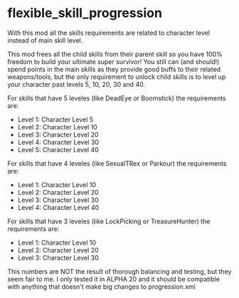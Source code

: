 # flexible_skill_progression
With this mod all the skills requirements are related to character level instead of main skill level.

This mod frees all the child skills from their parent skill so you have 100% freedom to build your ultimate super survivor!
You still can (and should!) spend points in the main skills as they provide good buffs to their related weapons/tools, but the only requirement to unlock child skills is to level up your character past levels 5, 10, 20, 30 and 40.

For skills that have 5 leveles (like DeadEye or Boomstick) the requirements are:
- Level 1: Character Level 5
- Level 2: Character Level 10
- Level 3: Character Level 20
- Level 4: Character Level 30
- Level 5: Character Level 40

For skills that have 4 leveles (like SexualTRex or Parkour) the requirements are:
- Level 1: Character Level 10
- Level 2: Character Level 20
- Level 3: Character Level 30
- Level 4: Character Level 40

For skills that have 3 leveles (like LockPicking or TreasureHunter) the requirements are:
- Level 1: Character Level 10
- Level 2: Character Level 20
- Level 3: Character Level 30

This numbers are NOT the result of thorough balancing and testing, but they seem fair to me.
I only tested it in ALPHA 20 and it should be compatible with anything that doesn't make big changes to progression.xml
